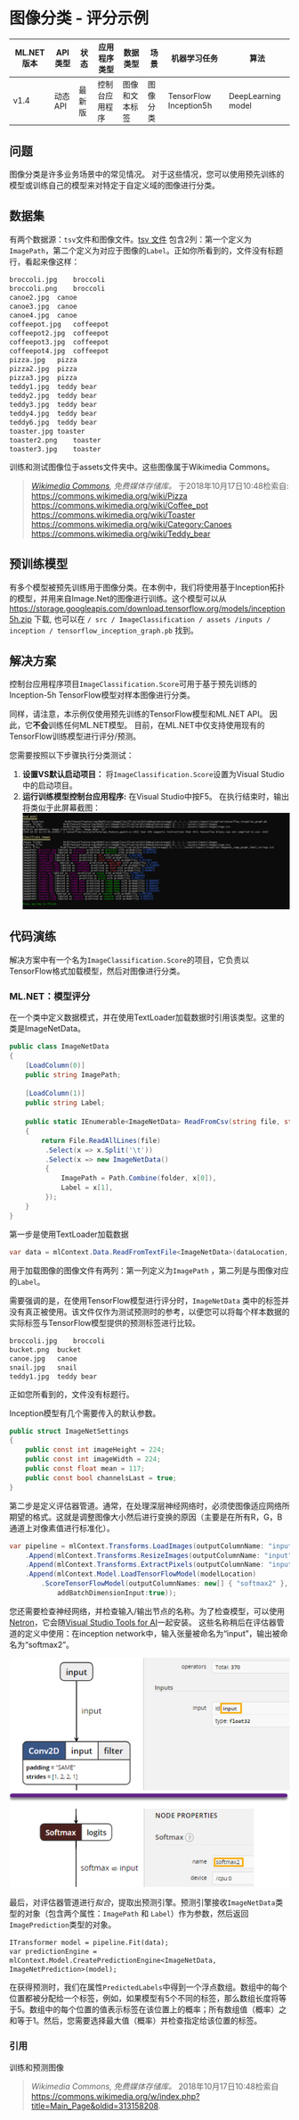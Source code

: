 # 图像分类 - 评分示例

| ML.NET 版本 | API 类型          | 状态                        | 应用程序类型    | 数据类型 | 场景            | 机器学习任务                   | 算法                  |
|----------------|-------------------|-------------------------------|-------------|-----------|---------------------|---------------------------|-----------------------------|
| v1.4           | 动态 API | 最新版 | 控制台应用程序 | 图像和文本标签 | 图像分类 | TensorFlow Inception5h | DeepLearning model |

## 问题
图像分类是许多业务场景中的常见情况。 对于这些情况，您可以使用预先训练的模型或训练自己的模型来对特定于自定义域的图像进行分类。

## 数据集
有两个数据源：`tsv`文件和图像文件。[tsv 文件](./ImageClassification/assets/inputs/images/tags.tsv) 包含2列：第一个定义为`ImagePath`，第二个定义为对应于图像的`Label`。正如你所看到的，文件没有标题行，看起来像这样：
```tsv
broccoli.jpg	broccoli
broccoli.png	broccoli
canoe2.jpg	canoe
canoe3.jpg	canoe
canoe4.jpg	canoe
coffeepot.jpg	coffeepot
coffeepot2.jpg	coffeepot
coffeepot3.jpg	coffeepot
coffeepot4.jpg	coffeepot
pizza.jpg	pizza
pizza2.jpg	pizza
pizza3.jpg	pizza
teddy1.jpg	teddy bear
teddy2.jpg	teddy bear
teddy3.jpg	teddy bear
teddy4.jpg	teddy bear
teddy6.jpg	teddy bear
toaster.jpg	toaster
toaster2.png	toaster
toaster3.jpg	toaster
```
训练和测试图像位于assets文件夹中。这些图像属于Wikimedia Commons。
> *[Wikimedia Commons](https://commons.wikimedia.org/w/index.php?title=Main_Page&oldid=313158208), 免费媒体存储库。* 于2018年10月17日10:48检索自:  
> https://commons.wikimedia.org/wiki/Pizza  
> https://commons.wikimedia.org/wiki/Coffee_pot  
> https://commons.wikimedia.org/wiki/Toaster  
> https://commons.wikimedia.org/wiki/Category:Canoes  
> https://commons.wikimedia.org/wiki/Teddy_bear  

## 预训练模型
有多个模型被预先训练用于图像分类。在本例中，我们将使用基于Inception拓扑的模型，并用来自Image.Net的图像进行训练。这个模型可以从 https://storage.googleapis.com/download.tensorflow.org/models/inception5h.zip 下载, 也可以在 `/ src / ImageClassification / assets /inputs / inception / tensorflow_inception_graph.pb` 找到。

##  解决方案
控制台应用程序项目`ImageClassification.Score`可用于基于预先训练的Inception-5h TensorFlow模型对样本图像进行分类。

同样，请注意，本示例仅使用预先训练的TensorFlow模型和ML.NET API。 因此，它**不会**训练任何ML.NET模型。 目前，在ML.NET中仅支持使用现有的TensorFlow训练模型进行评分/预测。

您需要按照以下步骤执行分类测试：

1) **设置VS默认启动项目：** 将`ImageClassification.Score`设置为Visual Studio中的启动项目。
2)  **运行训练模型控制台应用程序:** 在Visual Studio中按F5。 在执行结束时，输出将类似于此屏幕截图：
![image](./docs/images/train_console.png)


##  代码演练
解决方案中有一个名为`ImageClassification.Score`的项目，它负责以TensorFlow格式加载模型，然后对图像进行分类。

### ML.NET：模型评分
在一个类中定义数据模式，并在使用TextLoader加载数据时引用该类型。这里的类是ImageNetData。

```csharp
public class ImageNetData
{
    [LoadColumn(0)]
    public string ImagePath;

    [LoadColumn(1)]
    public string Label;

    public static IEnumerable<ImageNetData> ReadFromCsv(string file, string folder)
    {
        return File.ReadAllLines(file)
         .Select(x => x.Split('\t'))
         .Select(x => new ImageNetData()
         {
             ImagePath = Path.Combine(folder, x[0]),
             Label = x[1],
         });
    }
}
```

第一步是使用TextLoader加载数据
```csharp
var data = mlContext.Data.ReadFromTextFile<ImageNetData>(dataLocation, hasHeader: true);
```

用于加载图像的图像文件有两列：第一列定义为`ImagePath` ，第二列是与图像对应的`Label`。

需要强调的是，在使用TensorFlow模型进行评分时，`ImageNetData` 类中的标签并没有真正被使用。该文件仅作为测试预测时的参考，以便您可以将每个样本数据的实际标签与TensorFlow模型提供的预测标签进行比较。

```csv
broccoli.jpg	broccoli
bucket.png	bucket
canoe.jpg	canoe
snail.jpg	snail
teddy1.jpg	teddy bear
```
正如您所看到的，文件没有标题行。 

Inception模型有几个需要传入的默认参数。
```csharp
public struct ImageNetSettings
{
    public const int imageHeight = 224;
    public const int imageWidth = 224;
    public const float mean = 117;
    public const bool channelsLast = true;
}                
```

第二步是定义评估器管道。通常，在处理深层神经网络时，必须使图像适应网络所期望的格式。这就是调整图像大小然后进行变换的原因（主要是在所有R，G，B通道上对像素值进行标准化）。
```csharp      
var pipeline = mlContext.Transforms.LoadImages(outputColumnName: "input", imageFolder: imagesFolder, inputColumnName: nameof(ImageNetData.ImagePath))
    .Append(mlContext.Transforms.ResizeImages(outputColumnName: "input", imageWidth: ImageNetSettings.imageWidth, imageHeight: ImageNetSettings.imageHeight, inputColumnName: "input"))
    .Append(mlContext.Transforms.ExtractPixels(outputColumnName: "input", interleavePixelColors: ImageNetSettings.channelsLast, offsetImage: ImageNetSettings.mean))
    .Append(mlContext.Model.LoadTensorFlowModel(modelLocation)
        .ScoreTensorFlowModel(outputColumnNames: new[] { "softmax2" }, inputColumnNames: new[] { "input" },
            addBatchDimensionInput:true));
```

您还需要检查神经网络，并检查输入/输出节点的名称。为了检查模型，可以使用[Netron](https://github.com/lutzroeder/netron)，它会随[Visual Studio Tools for AI](https://visualstudio.microsoft.com/downloads/ai-tools-vs/)一起安装。
这些名称稍后在评估器管道的定义中使用：在inception network中，输入张量被命名为“input”，输出被命名为“softmax2”。

![inspecting neural network with netron](./docs/images/netron.png)

最后，对评估器管道进行*拟合*，提取出预测引擎。预测引擎接收`ImageNetData`类型的对象（包含两个属性：`ImagePath` 和 `Label`）作为参数，然后返回`ImagePrediction`类型的对象。

```
ITransformer model = pipeline.Fit(data);
var predictionEngine = mlContext.Model.CreatePredictionEngine<ImageNetData, ImageNetPrediction>(model);
```
在获得预测时，我们在属性`PredictedLabels`中得到一个浮点数组。数组中的每个位置都被分配给一个标签，例如，如果模型有5个不同的标签，那么数组长度将等于5。数组中的每个位置的值表示标签在该位置上的概率；所有数组值（概率）之和等于1。然后，您需要选择最大值（概率）并检查指定给该位置的标签。

### 引用
训练和预测图像
> *Wikimedia Commons, 免费媒体存储库。* 2018年10月17日10:48检索自 https://commons.wikimedia.org/w/index.php?title=Main_Page&oldid=313158208.
